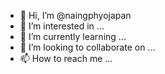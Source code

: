 - 👋 Hi, I’m @naingphyojapan
- 👀 I’m interested in ...
- 🌱 I’m currently learning ...
- 💞️ I’m looking to collaborate on ...
- 📫 How to reach me ...

<!---
naingphyojapan/naingphyojapan is a ✨ special ✨ repository because its `README.md` (this file) appears on your GitHub profile.
You can click the Preview link to take a look at your changes.
--->
